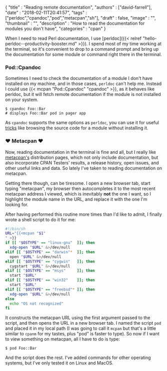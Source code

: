 
  {
    "title"       : "Reading remote documentation",
    "authors"     : ["david-farrell"],
    "date"        : "2018-02-11T20:41:57",
    "tags"        : ["perldoc","cpandoc","pod","metacpan","sh"],
    "draft"       : false,
    "image"       : "",
    "thumbnail"   : "",
    "description" : "How to read the documentation for modules you don't have",
    "categories"  : "cpan"
  }

When I need to read Perl documentation, I use [perldoc]({{< relref "hello-perldoc--productivity-booster.md" >}}). I spend most of my time working at the terminal, so it's convenient to drop to a command prompt and bring up the documentation for some module or command right there in the terminal.

### Pod::Cpandoc

Sometimes I need to check the documentation of a module I don't have installed on my machine, and in those cases, `perldoc` can't help me. Instead I could use {{< mcpan "Pod::Cpandoc" "cpandoc" >}}, as it behaves like perldoc, but it will fetch remote documentation if the module is not installed on your system.

    $ cpandoc Foo::Bar
    # displays Foo::Bar pod in pager app

As `cpandoc` supports the same options as `perldoc`, you can use it for useful [tricks](http://perladvent.org/2011/2011-12-15.html) like browsing the source code for a module without installing it.

### ♥ Metacpan ♥

Now, reading documentation in the terminal is fine and all, but I really like [metacpan's](http://metacpan.org) distribution pages, which not only include documentation, but also incorporate CPAN Testers' results, a release history, open issues, and other useful links and data. So lately I've taken to reading documentation on metacpan.

Getting there though, can be tiresome. I open a new browser tab, start typing "metacpan", my browser then autocompletes it to the most recent metacpan address I viewed, which is inevitably **not** the one I want, so I highlight the module name in the URL, and replace it with the one I'm looking for.

After having performed this routine more times than I'd like to admit, I finally wrote a shell script to do it for me:

```bash
#!/bin/sh
URL="{{<mcpan "$1"
" >}}
if [[ "$OSTYPE" == "linux-gnu"  ]]; then
  xdg-open "$URL" &>/dev/null
elif [[ "$OSTYPE" == "darwin"*  ]]; then
  open "$URL" &>/dev/null
elif [[ "$OSTYPE" == "cygwin"   ]]; then
  cygstart "$URL" &>/dev/null
elif [[ "$OSTYPE" == "msys"     ]]; then
  start "$URL"
elif [[ "$OSTYPE" == "win32"    ]]; then
  start "$URL"
elif [[ "$OSTYPE" == "freebsd"* ]]; then
  xdg-open "$URL" &>/dev/null
else
  echo "OS not recognized"
fi
```

It constructs the metacpan URL using the first argument passed to the script, and then opens the URL in a new browser tab. I named the script `pod` and placed it in my local path (I was going to call it `mcpan` but that's a little similar to `cpanm` for my tastes, plus "pod" is faster to type). So now if I want to view something on metacpan, all I have to do is type:

    $ pod Foo::Bar

And the script does the rest. I've added commands for other operating systems, but I've only tested it on Linux and MacOS.
